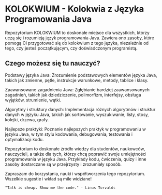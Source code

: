 # KOLOKWIUM - Kolokwia z Języka Programowania Java

Repozytorium KOLOKWIUM to doskonałe miejsce dla wszystkich, którzy uczą się i rozumieją język programowania Java. Zawiera ono zasoby, które pomogą Ci przygotować się do kolokwium z tego języka, niezależnie od tego, czy jesteś początkującym, czy doświadczonym programistą.

## Czego możesz się tu nauczyć?
Podstawy języka Java: Zrozumienie podstawowych elementów języka Java, takich jak zmienne, pętle, instrukcje warunkowe, metody, tablice i klasy.

Zaawansowane zagadnienia Java: Zgłębianie bardziej zaawansowanych zagadnień, takich jak dziedziczenie, polimorfizm, interfejsy, obsługa wyjątków, strumienie, wątki.

Algorytmy i struktury danych: Implementacja różnych algorytmów i struktur danych w języku Java, takich jak sortowanie, wyszukiwanie, listy, stosy, kolejki, drzewa, grafy.

Najlepsze praktyki: Poznanie najlepszych praktyk w programowaniu w języku Java, w tym stylu kodowania, debugowania, testowania i optymalizacji kodu.

Repozytorium to doskonałe źródło wiedzy dla studentów, naukowców, nauczycieli, a także dla tych, którzy chcą poprawić swoje umiejętności programowania w języku Java. Przykłady kodu, ćwiczenia, quizy i inne zasoby dostarczane są w przejrzysty i zrozumiały sposób.

Zapraszam do korzystania, nauki i współtworzenia tego repozytorium. Wszelkie sugestie i wkład są mile widziane!

`"Talk is cheap. Show me the code." - Linus Torvalds`
